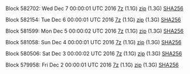 Block 582702: Wed Dec  7 00:00:01 UTC 2016 [7z](https://transfer.sh/NYm6i/bootstrap.dat.20161207.7z) (1.1G) [zip](https://transfer.sh/sIHxx/bootstrap.dat.20161207.zip) (1.3G) [SHA256](https://transfer.sh/wfK6w/sha256.txt)

Block 582154: Tue Dec  6 00:00:01 UTC 2016 [7z](https://transfer.sh/niURw/bootstrap.dat.20161206.7z) (1.1G) [zip](https://transfer.sh/Gabdo/bootstrap.dat.20161206.zip) (1.3G) [SHA256](https://transfer.sh/3hykV/sha256.txt)

Block 581599: Mon Dec  5 00:00:02 UTC 2016 [7z](https://transfer.sh/tRwr5/bootstrap.dat.20161205.7z) (1.1G) [zip](https://transfer.sh/cZsvS/bootstrap.dat.20161205.zip) (1.3G) [SHA256](https://transfer.sh/14JUgj/sha256.txt)

Block 581058: Sun Dec  4 00:00:01 UTC 2016 [7z](https://transfer.sh/vEkCx/bootstrap.dat.20161204.7z) (1.1G) [zip](https://transfer.sh/d3YXb/bootstrap.dat.20161204.zip) (1.3G) [SHA256](https://transfer.sh/xROgx/sha256.txt)

Block 580506: Sat Dec  3 00:00:02 UTC 2016 [7z](https://transfer.sh/ApO1u/bootstrap.dat.20161203.7z) (1.1G) [zip](https://transfer.sh/13aVuM/bootstrap.dat.20161203.zip) (1.3G) [SHA256](https://transfer.sh/trGuV/sha256.txt)

Block 579958: Fri Dec  2 00:00:01 UTC 2016 [7z](https://transfer.sh/vQXAI/bootstrap.dat.20161202.7z) (1.1G) [zip](https://transfer.sh/Hy25L/bootstrap.dat.20161202.zip) (1.3G) [SHA256](https://transfer.sh/zWNHM/sha256.txt)
